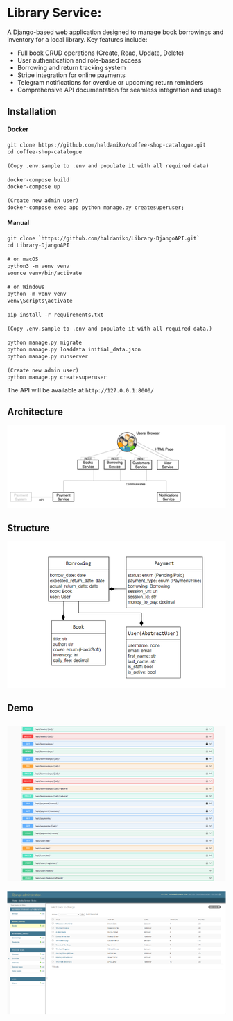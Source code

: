 # Library Service:

A Django-based web application designed to manage book borrowings and inventory for a local library. Key features include:

- Full book CRUD operations (Create, Read, Update, Delete)
- User authentication and role-based access
- Borrowing and return tracking system
- Stripe integration for online payments
- Telegram notifications for overdue or upcoming return reminders
- Comprehensive API documentation for seamless integration and usage

## Installation
#### Docker 
```
git clone https://github.com/haldaniko/coffee-shop-catalogue.git
cd coffee-shop-catalogue

(Copy .env.sample to .env and populate it with all required data)

docker-compose build
docker-compose up

(Create new admin user)
docker-compose exec app python manage.py createsuperuser;
```


#### Manual
```
git clone `https://github.com/haldaniko/Library-DjangoAPI.git`
cd Library-DjangoAPI

# on macOS
python3 -m venv venv
source venv/bin/activate

# on Windows
python -m venv venv
venv\Scripts\activate

pip install -r requirements.txt

(Copy .env.sample to .env and populate it with all required data.)

python manage.py migrate
python manage.py loaddata initial_data.json
python manage.py runserver

(Create new admin user)
python manage.py createsuperuser
```

The API will be available at `http://127.0.0.1:8000/`

## Architecture

![Architecture.png](Architecture.png)

## Structure

![structure.png](structure.png)

## Demo
![demo.png](demo.png)
---
![demo2.png](demo2.png)